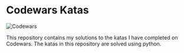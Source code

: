 # Codewars Katas
![Codewars](https://www.codewars.com/users/hisham-slm/badges/large)


This repository contains my solutions to the katas I have completed on Codewars.
The katas in this repository are solved using python.
